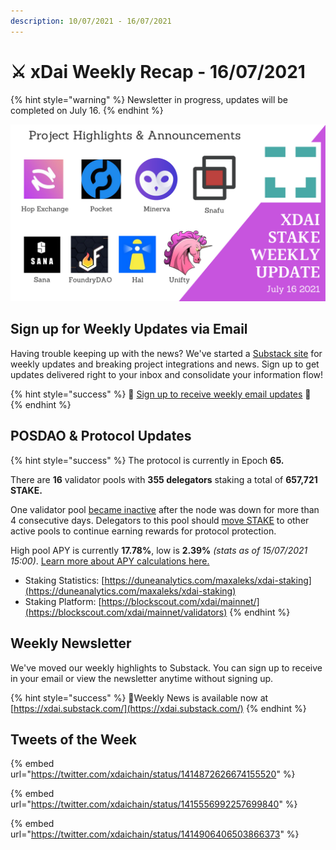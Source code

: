 ```yaml
---
description: 10/07/2021 - 16/07/2021
---
```


# ⚔️ xDai Weekly Recap - 16/07/2021

{% hint style="warning" %}
Newsletter in progress, updates will be completed on July 16.
{% endhint %}

![](../../../../.gitbook/assets/weekly-u.png)

## Sign up for Weekly Updates via Email

Having trouble keeping up with the news? We've started a [Substack site](https://xdai.substack.com/) for weekly updates and breaking project integrations and news. Sign up to get updates delivered right to your inbox and consolidate your information flow!

{% hint style="success" %}
💌 [Sign up to receive weekly email updates](https://xdai.substack.com/) 💌 
{% endhint %}

## POSDAO & Protocol Updates

{% hint style="success" %}
The protocol is currently in Epoch **65.**  
  
There are **16** validator pools with **355 delegators** staking a total of **657,721 STAKE.** 

One validator pool [became inactive](https://blockscout.com/xdai/mainnet/inactive-pools) after the node was down for more than 4 consecutive days. Delegators to this pool should [move STAKE](../../../../for-stakers/staking-protocol/staking-operations/move-stake.md) to other active pools to continue earning rewards for protocol protection.  
  
High pool APY is currently **17.78%**, low is **2.39%** _\(stats as of 15/07/2021 15:00\)_. [Learn more about APY calculations here.](../../../faqs/public-staking-validators-and-delegators.md#how-is-apy-calculated)

* Staking Statistics: [https://duneanalytics.com/maxaleks/xdai-staking](https://duneanalytics.com/maxaleks/xdai-staking)
* Staking Platform: [https://blockscout.com/xdai/mainnet/](https://blockscout.com/xdai/mainnet/validators)
{% endhint %}

## Weekly Newsletter

We've moved our weekly highlights to Substack. You can sign up to receive in your email or view the newsletter anytime without signing up.

{% hint style="success" %}
📰Weekly News is available now at [https://xdai.substack.com/](https://xdai.substack.com/)
{% endhint %}

## Tweets of the Week

{% embed url="https://twitter.com/xdaichain/status/1414872626674155520" %}

{% embed url="https://twitter.com/xdaichain/status/1415556992257699840" %}

{% embed url="https://twitter.com/xdaichain/status/1414906406503866373" %}



